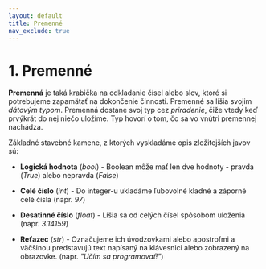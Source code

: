 ```yaml
---
layout: default
title: Premenné
nav_exclude: true
---
```


# 1. Premenné
**Premenná** je taká krabička na odkladanie čísel alebo slov, ktoré si potrebujeme zapamätať na dokončenie činnosti. Premenné sa líšia svojim *dátovým typom*. Premenná dostane svoj typ cez *priradenie*, čiže vtedy keď prvýkrát do nej niečo uložíme. Typ hovorí o tom, čo sa vo vnútri premennej nachádza.

Základné stavebné kamene, z ktorých vyskladáme opis zložitejších javov sú:

* **Logická hodnota** (*bool*) - Boolean môže mať len dve hodnoty - pravda (*True*) alebo nepravda (*False*)

* **Celé číslo** (*int*) - Do integer-u ukladáme ľubovolné kladné a záporné celé čísla (napr. *97*)

* **Desatinné číslo** (*float*) - Líšia sa od celých čísel spôsobom uloženia (napr. *3.14159*)

* **Reťazec** (*str*) - Označujeme ich úvodzovkami alebo apostrofmi a väčšinou predstavujú text napísaný na klávesnici alebo zobrazený na obrazovke. (napr. *"Učím sa programovať!"*)

